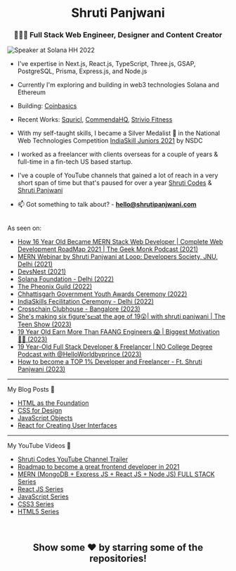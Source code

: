 <h1 align="center">Shruti Panjwani</h1>
<h3 align="center"> 👩🏻‍💻 Full Stack Web Engineer, Designer and Content Creator </h3>

![Speaker at Solana HH 2022](https://pbs.twimg.com/profile_banners/1254357707672285185/1663439580/1500x500)

- I've expertise in Next.js, React.js, TypeScript, Three.js, GSAP, PostgreSQL, Prisma, Express.js, and Node.js

- Currently I'm exploring and building in web3 technologies Solana and Ethereum

- Building: [Coinbasics](https://coinbasics.xyz/)

- Recent Works: [Squricl](https://squircl.app/), [CommendaHQ](https://www.commenda.io/), [Strivio Fitness](https://strivio.in/) 

- With my self-taught skills, I became a Silver Medalist 🥈 in the National Web Technologies Competition [IndiaSkill Juniors 2021](https://worldskillsindia.co.in/juniorskills2021/) by NSDC

- I worked as a freelancer with clients overseas for a couple of years & full-time in a fin-tech US based startup. 

- I've a couple of YouTube channels that gained a lot of reach in a very short span of time but that's paused for over a year [Shruti Codes](https://www.youtube.com/c/shruticodes/) &
[Shruti Panjwani](https://www.youtube.com/c/ShrutiPanjwani) 

- 📫 Got something to talk about? - **hello@shrutipanjwani.com**

<br>
<div align="left">
  As seen on:
  
  - <a href="https://youtu.be/0pAx_uwX51I" target="_blank">How 16 Year Old Became MERN Stack Web Developer | Complete Web Development RoadMap 2021 | The Geek Monk Podcast (2021)</a>
  - <a href="https://youtu.be/v6iUENZe6Go" target="_blank">MERN Webinar by Shruti Panjwani at Loop: Developers Society, JNU, Delhi (2021)</a>
  - <a href="https://www.linkedin.com/posts/shrutipanjwani_passion-learning-skills-activity-6769698108600287232-8gSY?utm_source=share&utm_medium=member_desktop" target="_blank">DevsNest (2021)</a>
  - <a href="https://www.linkedin.com/posts/shrutipanjwani_web3-activity-6977491540852035584-LaTz?utm_source=share&utm_medium=member_desktop" target="_blank">Solana Foundation - Delhi (2022)</a>
  - <a href="https://www.linkedin.com/posts/shrutipanjwani_bangalore-activity-6972066073613402112-hQ7w?utm_source=share&utm_medium=member_desktop" target="_blank">The Pheonix Guild (2022)</a>
  - <a href="https://www.linkedin.com/posts/shrutipanjwani_blessedandgrateful-activity-6940345082935939074-lqB9?utm_source=share&utm_medium=member_desktop" target="_blank">Chhattisgarh Government Youth Awards Ceremony (2022)</a>
  - <a href="https://www.linkedin.com/posts/shrutipanjwani_india-success-winning-activity-6930469018499715072-0F1V?utm_source=share&utm_medium=member_desktop" target="_blank">IndiaSkills Fecilitation Ceremony - Delhi (2022)</a>
  - <a href="https://twitter.com/SuperteamIN/status/1668257362459672580?s=20" target="_blank">Crosschain Clubhouse - Bangalore (2023)</a>
  - <a href="https://youtu.be/zcyN5EVk2kA" target="_blank">She's making six figure's💵at the age of 19😲| with shruti panjwani | The Teen Show (2023)</a>
  - <a href="https://youtu.be/XZGl0VBNI7I?si=MtZutBdiVliYKbi_" target="_blank">19 Year Old Earn More Than FAANG Engineers 😱 | Biggest Motivation 💪🏻 (2023)</a>
  - <a href="https://youtu.be/DBTf3qvKwsc?si=0zBSl80do243xTgS" target="_blank">19 Year-Old Full Stack Developer & Freelancer | NO College Degree Podcast with @HelloWorldbyprince (2023)</a>
  - <a href="https://youtu.be/WUXcaI1ZO88?si=gcB4GIC9tjq98y5n" target="_blank">How to become a TOP 1% Developer and Freelancer - Ft. Shruti Panjwani (2023)</a>
  <hr>
  
  My Blog Posts 🌱

  - <a href="https://medium.com/coderstroop/html-as-the-foundation-9fa9049c25a4" target="_blank">HTML as the Foundation</a>
  - <a href="https://medium.com/coderstroop/css-for-design-badb0d774f29" target="_blank">CSS for Design</a>
  - <a href="https://medium.com/coderstroop/javascript-objects-bb8f9e93a56e" target="_blank">JavaScript Objects</a>
  - <a href="https://medium.com/coderstroop/react-for-creating-user-interfaces-431677152887" target="_blank">React for Creating User Interfaces</a>
  
  <hr>
  
  My YouTube Videos 🌱

  -  <a href="https://youtu.be/ZO6RGhYAhuc" target="_blank">Shruti Codes YouTube Channel Trailer</a>
  -  <a href="https://youtu.be/Rdnk7Z-GxGs" target="_blank">Roadmap to become a great frontend developer in 2021</a>
  -  <a href="https://youtube.com/playlist?list=PLvXL1BJZph30gxmE6jhbZmGiiICCKSnY4" target="_blank">MERN (MongoDB + Express JS + React JS + Node JS) FULL STACK Series</a>
  -  <a href="https://youtube.com/playlist?list=PLvXL1BJZph319qPHlZIralGntWXS3JItg" target="_blank">React JS Series</a>
  -  <a href="https://youtube.com/playlist?list=PLvXL1BJZph30m5kyqgxQ7900bfBOJEipt" target="_blank">JavaScript Series</a>
  -  <a href="https://youtube.com/playlist?list=PLvXL1BJZph30FH9UE0N8z-MSmu5PDc7aV" target="_blank">CSS3 Series</a>
  -  <a href="https://youtube.com/playlist?list=PLvXL1BJZph30Nv-aI3dVZH6ZuiwqdTkp1" target="_blank">HTML5 Series</a>
  
</div>

<br>
<h2 align="center">Show some  ❤️  by starring some of the repositories!</h2>
